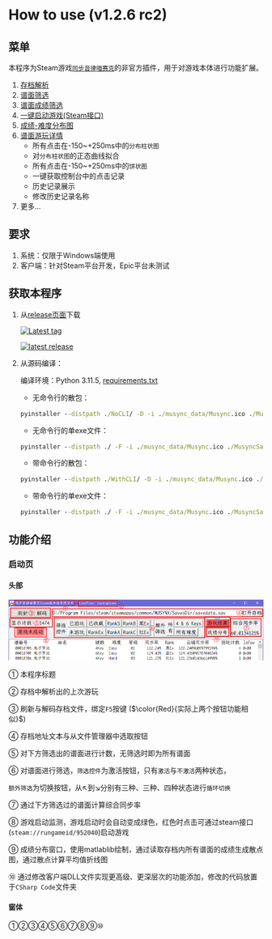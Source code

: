 # How to use (v1.2.6 rc2)

## 菜单
[steamlink]: https://store.steampowered.com/app/952040/_/
本程序为Steam游戏[`同步音律喵赛克`][steamlink]的非官方插件，用于对游戏本体进行功能扩展。
1. [存档解析](#启动页)
2. [谱面筛选](#)
3. [谱面成绩筛选](#)
4. [一键启动游戏(Steam接口)](#)
5. [成绩-难度分布图](#)
6. [谱面游玩详情](#)
	- 所有点击在-150~+250ms中的`分布柱状图`
	- 对`分布柱状图`的正态曲线拟合
	- 所有点击在-150~+250ms中的`饼状图`
	- 一键获取控制台中的点击记录
	- 历史记录展示
	- 修改历史记录名称
7. 更多...

## 要求
1. 系统：仅限于Windows端使用
2. 客户端：针对Steam平台开发，Epic平台未测试

## 获取本程序
[release]: https://github.com/Ginsakura/MUSYNCSave/releases
[requirements]: https://github.com/Ginsakura/MUSYNCSave/blob/main/requirements.txt
1. 从[release页面][release]下载

    [latest_prerelease_svg]: https://img.shields.io/github/v/release/ginsakura/MUSYNCSave?display_name=release&label=Latest%20PreRelease&include_prereleases
    [all_tags]: https://github.com/Ginsakura/MUSYNCSave/tags
    [![Latest tag][latest_prerelease_svg]][all_tags]

    [latest_release_svg]: https://img.shields.io/github/v/release/ginsakura/MUSYNCSave?display_name=release&label=Latest%20Release
    [release]: https://github.com/Ginsakura/MUSYNCSave/releases
    [![latest release][latest_release_svg]][release]

2. 从源码编译：

	编译环境：Python 3.11.5, [requirements.txt][requirements]

	- 无命令行的散包：
	```cmd
	pyinstaller --distpath ./NoCLI/ -D -i ./musync_data/Musync.ico ./MusyncSavDecodeGUI.py -w
	```
	- 无命令行的单exe文件：
	```cmd
	pyinstaller --distpath ./ -F -i ./musync_data/Musync.ico ./MusyncSavDecodeGUI.py -w
	```
	- 带命令行的散包：
	```cmd
	pyinstaller --distpath ./WithCLI/ -D -i ./musync_data/Musync.ico ./MusyncSavDecodeGUI.py
	```
	- 带命令行的单exe文件：
	```cmd
	pyinstaller --distpath ./ -F -i ./musync_data/Musync.ico ./MusyncSavDecodeGUI.py
	```

## 功能介绍
### 启动页
#### 头部

![maintitle](./ReadmeResources/how_to_use_maintitle.png "maintitle")

① 本程序标题

② 存档中解析出的上次游玩

③ 刷新与解码存档文件，绑定`F5`按键 ($\color{Red}{实际上两个按钮功能相似}$)

④ 存档地址文本与从文件管理器中选取按钮

⑤ 对下方筛选出的谱面进行计数，无筛选时即为所有谱面

⑥ 对谱面进行筛选，`筛选控件`为激活按钮，只有`激活`与`不激活`两种状态，

`额外筛选`为切换按钮，从↖到↘分别有三种、三种、四种状态进行`循环切换`

⑦ 通过下方筛选过的谱面计算综合同步率

⑧ 游戏启动监测，游戏启动时会自动变成绿色，红色时点击可通过steam接口(`steam://rungameid/952040`)启动游戏

⑨ 成绩分布窗口，使用matlablib绘制，通过读取存档内所有谱面的成绩生成散点图，通过散点计算平均值折线图

⑩ 通过修改客户端DLL文件实现更高级、更深层次的功能添加，修改的代码放置于`CSharp Code`文件夹

#### 窗体

①②③④⑤⑥⑦⑧⑨⑩

## 